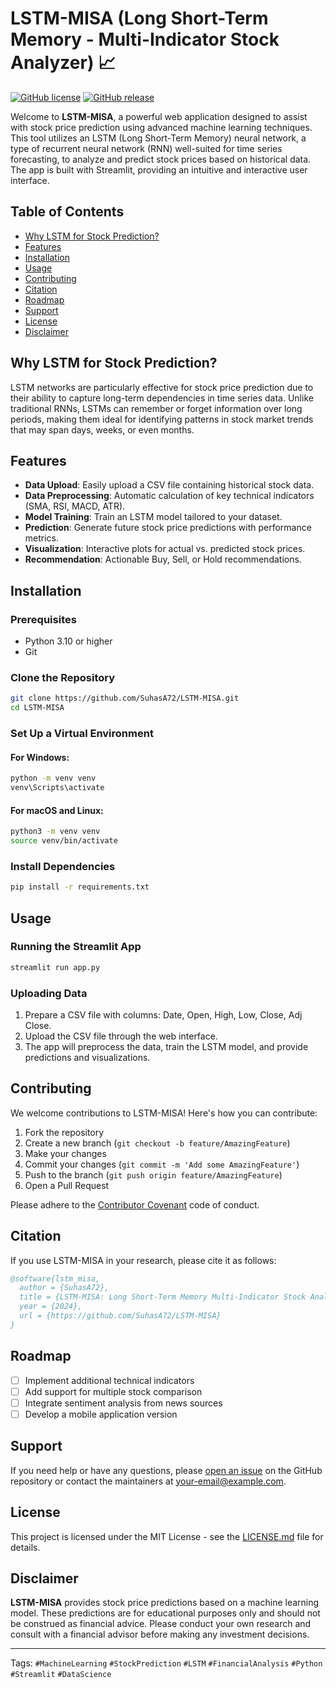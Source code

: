# LSTM-MISA (Long Short-Term Memory - Multi-Indicator Stock Analyzer) 📈

[![GitHub license](https://img.shields.io/github/license/SuhasA72/LSTM-MISA.svg)](https://github.com/SuhasA72/LSTM-MISA/blob/main/LICENSE)
[![GitHub release](https://img.shields.io/github/release/SuhasA72/LSTM-MISA.svg)](https://GitHub.com/SuhasA72/LSTM-MISA/releases/)

Welcome to **LSTM-MISA**, a powerful web application designed to assist with stock price prediction using advanced machine learning techniques. This tool utilizes an LSTM (Long Short-Term Memory) neural network, a type of recurrent neural network (RNN) well-suited for time series forecasting, to analyze and predict stock prices based on historical data. The app is built with Streamlit, providing an intuitive and interactive user interface.

## Table of Contents

- [Why LSTM for Stock Prediction?](#why-lstm-for-stock-prediction)
- [Features](#features)
- [Installation](#installation)
- [Usage](#usage)
- [Contributing](#contributing)
- [Citation](#citation)
- [Roadmap](#roadmap)
- [Support](#support)
- [License](#license)
- [Disclaimer](#disclaimer)

## Why LSTM for Stock Prediction?

LSTM networks are particularly effective for stock price prediction due to their ability to capture long-term dependencies in time series data. Unlike traditional RNNs, LSTMs can remember or forget information over long periods, making them ideal for identifying patterns in stock market trends that may span days, weeks, or even months.

## Features

- **Data Upload**: Easily upload a CSV file containing historical stock data.
- **Data Preprocessing**: Automatic calculation of key technical indicators (SMA, RSI, MACD, ATR).
- **Model Training**: Train an LSTM model tailored to your dataset.
- **Prediction**: Generate future stock price predictions with performance metrics.
- **Visualization**: Interactive plots for actual vs. predicted stock prices.
- **Recommendation**: Actionable Buy, Sell, or Hold recommendations.

## Installation

### Prerequisites

- Python 3.10 or higher
- Git

### Clone the Repository

```bash
git clone https://github.com/SuhasA72/LSTM-MISA.git
cd LSTM-MISA
```

### Set Up a Virtual Environment

#### For Windows:

```bash
python -m venv venv
venv\Scripts\activate
```

#### For macOS and Linux:

```bash
python3 -m venv venv
source venv/bin/activate
```

### Install Dependencies

```bash
pip install -r requirements.txt
```

## Usage

### Running the Streamlit App

```bash
streamlit run app.py
```

### Uploading Data

1. Prepare a CSV file with columns: Date, Open, High, Low, Close, Adj Close.
2. Upload the CSV file through the web interface.
3. The app will preprocess the data, train the LSTM model, and provide predictions and visualizations.

## Contributing

We welcome contributions to LSTM-MISA! Here's how you can contribute:

1. Fork the repository
2. Create a new branch (`git checkout -b feature/AmazingFeature`)
3. Make your changes
4. Commit your changes (`git commit -m 'Add some AmazingFeature'`)
5. Push to the branch (`git push origin feature/AmazingFeature`)
6. Open a Pull Request

Please adhere to the [Contributor Covenant](https://www.contributor-covenant.org/) code of conduct.

## Citation

If you use LSTM-MISA in your research, please cite it as follows:

```bibtex
@software{lstm_misa,
  author = {SuhasA72},
  title = {LSTM-MISA: Long Short-Term Memory Multi-Indicator Stock Analyzer},
  year = {2024},
  url = {https://github.com/SuhasA72/LSTM-MISA}
}
```

## Roadmap

- [ ] Implement additional technical indicators
- [ ] Add support for multiple stock comparison
- [ ] Integrate sentiment analysis from news sources
- [ ] Develop a mobile application version

## Support

If you need help or have any questions, please [open an issue](https://github.com/SuhasA72/LSTM-MISA/issues) on the GitHub repository or contact the maintainers at [your-email@example.com](mailto:your-email@example.com).

## License

This project is licensed under the MIT License - see the [LICENSE.md](LICENSE.md) file for details.

## Disclaimer

**LSTM-MISA** provides stock price predictions based on a machine learning model. These predictions are for educational purposes only and should not be construed as financial advice. Please conduct your own research and consult with a financial advisor before making any investment decisions.

---

Tags: `#MachineLearning` `#StockPrediction` `#LSTM` `#FinancialAnalysis` `#Python` `#Streamlit` `#DataScience`
